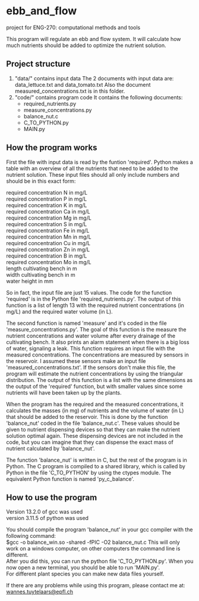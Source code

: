 # ebb_and_flow
project for ENG-270: computational methods and tools

This program will regulate an ebb and flow system. It will calculate how much nutrients should be added to optimize the nutrient solution.

Project structure
-
1) "data/" contains input data
   The 2 documents with input data are: data_lettuce.txt and data_tomato.txt
   Also the document measured_concentrations.txt is in this folder.
2) "code/" contains program code
    It contains the following documents:
     - required_nutrients.py
     - measure_concentrations.py
     - balance_nut.c
     - C_TO_PYTHON.py
     - MAIN.py
  
How the program works
-
First the file with input data is read by the funtion 'required'. Python makes a table with an overview of all the nutrients that need to be added to the nutrient solution. These input files should all only include numbers and should be in this exact form:

required concentration N in mg/L   
required concentration P in mg/L   
required concentration K in mg/L   
required concentration Ca in mg/L   
required concentration Mg in mg/L    
required concentration S in mg/L   
required concentration Fe in mg/L   
required concentration Mn in mg/L   
required concentration Cu in mg/L   
required concentration Zn in mg/L   
required concentration B in mg/L   
required concentration Mo in mg/L   
length cultivating bench in m  
width cultivating bench in m  
water height in mm  

So in fact, the input file are just 15 values. The code for the function 'required' is in the Python file 'required_nutrients.py'. The output of this function is a list of length 13 with the required nutrient concentrations (in mg/L) and the required water volume (in L).

The second function is named 'measure' and it's coded in the file 'measure_concentrations.py'. The goal of this function is the measure the nutrient concentrations and water volume after every drainage of the cultivating bench. It also prints an alarm statement when there is a big loss of water, signaling a leak. This function requires an input file with the measured concentrations. The concentrations are measured by sensors in the reservoir. I assumed these sensors make an input file 'measured_concentrations.txt'. If the sensors don't make this file, the program will estimate the nutrient concentrations by using the triangular distribution. The output of this function is a list with the same dimensions as the output of the 'required' function, but with smaller values since some nutrients will have been taken up by the plants.

When the program has the required and the measured concentrations, it calculates the masses (in mg) of nutrients and the volume of water (in L) that should be added to the reservoir. This is done by the function 'balance_nut' coded in the file 'balance_nut.c'. These values should be given to nutrient dispensing devices so that they can make the nutrient solution optimal again. These dispensing devices are not included in the code, but you can imagine that they can dispense the exact mass of nutrient calculated by 'balance_nut'.

The function 'balance_nut' is written in C, but the rest of the program is in Python. The C program is compiled to a shared library, which is called by Python in the file 'C_TO_PYTHON' by using the ctypes module. The equivalent Python function is named 'py_c_balance'.

How to use the program
-
Version 13.2.0 of gcc was used  
version 3.11.5 of python was used

You should compile the program 'balance_nut' in your gcc compiler with the following command:  
$gcc -o balance_win.so -shared -fPIC -O2 balance_nut.c
This will only work on a windows computer, on other computers the command line is different.  
After you did this, you can run the python file 'C_TO_PYTHON.py'. When you now open a new terminal, you should be able to run 'MAIN.py'.  
For different plant species you can make new data files yourself. 

If there are any problems while using this program, please contact me at: wannes.tuytelaars@epfl.ch
